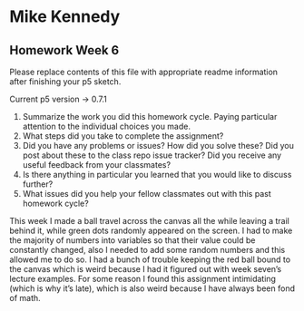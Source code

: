 # Mike Kennedy

## Homework Week 6

Please replace contents of this file with appropriate readme information after finishing your p5 sketch.

Current p5 version -> 0.7.1

1. Summarize the work you did this homework cycle. Paying particular attention to the individual choices you made.
2. What steps did you take to complete the assignment?
3. Did you have any problems or issues? How did you solve these? Did you post about these to the class repo issue tracker? Did you receive any useful feedback from your classmates?
4. Is there anything in particular you learned that you would like to discuss further?
5. What issues did you help your fellow classmates out with this past homework cycle?

This week I made a ball travel across the canvas all the while leaving a trail behind it, while green dots randomly appeared on the screen. I had to make the majority of numbers into variables so that their value could be constantly changed, also I needed to add some random numbers and this allowed me to do so. I had a bunch of trouble keeping the red ball bound to the canvas which is weird because I had it figured out with week seven’s lecture examples. For some reason I found this assignment intimidating (which is why it’s late), which is also weird because I have always been fond of math.
